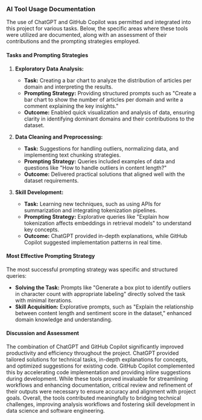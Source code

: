 ### AI Tool Usage Documentation
The use of ChatGPT and GitHub Copilot was permitted and integrated into this project for various tasks. Below, the specific areas where these tools were utilized are documented, along with an assessment of their contributions and the prompting strategies employed.

#### **Tasks and Prompting Strategies**

1. **Exploratory Data Analysis:**
   - **Task:** Creating a bar chart to analyze the distribution of articles per domain and interpreting the results.
   - **Prompting Strategy:** Providing structured prompts such as "Create a bar chart to show the number of articles per domain and write a comment explaining the key insights."
   - **Outcome:** Enabled quick visualization and analysis of data, ensuring clarity in identifying dominant domains and their contributions to the dataset.

2. **Data Cleaning and Preprocessing:**
   - **Task:** Suggestions for handling outliers, normalizing data, and implementing text chunking strategies.
   - **Prompting Strategy:** Queries included examples of data and questions like "How to handle outliers in content length?"
   - **Outcome:** Delivered practical solutions that aligned well with the dataset requirements.

3. **Skill Development:**
   - **Task:** Learning new techniques, such as using APIs for summarization and integrating tokenization pipelines.
   - **Prompting Strategy:** Explorative queries like "Explain how tokenization affects embeddings in retrieval models" to understand key concepts.
   - **Outcome:** ChatGPT provided in-depth explanations, while GitHub Copilot suggested implementation patterns in real time.

#### **Most Effective Prompting Strategy**

The most successful prompting strategy was specific and structured queries:
- **Solving the Task:** Prompts like "Generate a box plot to identify outliers in character count with appropriate labeling" directly solved the task with minimal iterations.
- **Skill Acquisition:** Explorative prompts, such as "Explain the relationship between content length and sentiment score in the dataset," enhanced domain knowledge and understanding.

#### **Discussion and Assessment**

The combination of ChatGPT and GitHub Copilot significantly improved productivity and efficiency throughout the project. ChatGPT provided tailored solutions for technical tasks, in-depth explanations for concepts, and optimized suggestions for existing code. GitHub Copilot complemented this by accelerating code implementation and providing inline suggestions during development. While these tools proved invaluable for streamlining workflows and enhancing documentation, critical review and refinement of their outputs were necessary to ensure accuracy and alignment with project goals. Overall, the tools contributed meaningfully to bridging technical challenges, improving analysis workflows and fostering skill development in data science and software engineering.